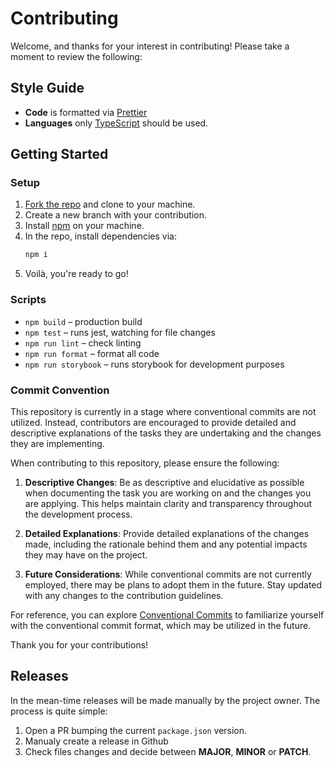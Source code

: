 # Contributing

Welcome, and thanks for your interest in contributing! Please take a moment to review the following:

## Style Guide

- **Code** is formatted via [Prettier](https://prettier.io/)
- **Languages** only [TypeScript](https://www.typescriptlang.org/) should be used.

## Getting Started

### Setup

1. [Fork the repo](https://docs.github.com/en/github/getting-started-with-github/fork-a-repo) and clone to your machine.
2. Create a new branch with your contribution.
3. Install [npm](https://docs.npmjs.com/downloading-and-installing-node-js-and-npm) on your machine.
4. In the repo, install dependencies via:
   ```sh
   npm i
   ```
5. Voilà, you're ready to go!

### Scripts

- `npm build` – production build
- `npm test` – runs jest, watching for file changes
- `npm run lint` – check linting
- `npm run format` – format all code
- `npm run storybook` – runs storybook for development purposes

### Commit Convention
This repository is currently in a stage where conventional commits are not utilized. Instead, contributors are encouraged to provide detailed and descriptive explanations of the tasks they are undertaking and the changes they are implementing.

When contributing to this repository, please ensure the following:

1. **Descriptive Changes**: Be as descriptive and elucidative as possible when documenting the task you are working on and the changes you are applying. This helps maintain clarity and transparency throughout the development process.

2. **Detailed Explanations**: Provide detailed explanations of the changes made, including the rationale behind them and any potential impacts they may have on the project.

3. **Future Considerations**: While conventional commits are not currently employed, there may be plans to adopt them in the future. Stay updated with any changes to the contribution guidelines.

For reference, you can explore [Conventional Commits](https://www.conventionalcommits.org/) to familiarize yourself with the conventional commit format, which may be utilized in the future.

Thank you for your contributions!

## Releases

In the mean-time releases will be made manually by the project owner. The process is quite simple:

1. Open a PR bumping the current `package.json` version.
2. Manualy create a release in Github
3. Check files changes and decide between **MAJOR**, **MINOR** or **PATCH**.
